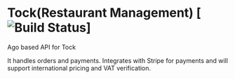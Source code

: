 # Tock(Restaurant Management) [![Build Status](https://www.exploretock.com/)]

Ago based API for Tock

It handles orders and payments. Integrates with Stripe for payments and will support
international pricing and VAT verification.
